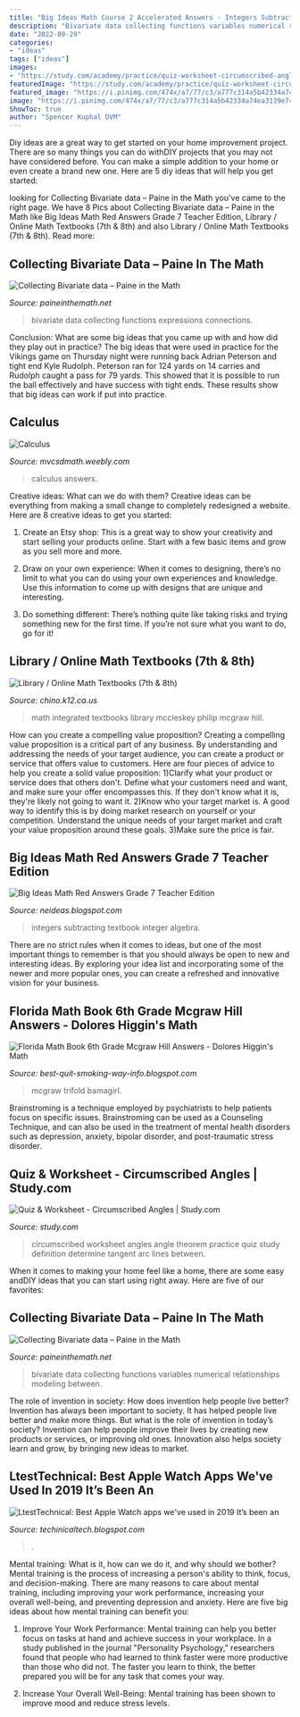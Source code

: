 ```yaml
---
title: "Big Ideas Math Course 2 Accelerated Answers - Integers Subtracting Textbook Integer Algebra"
description: "Bivariate data collecting functions variables numerical relationships modeling between"
date: "2022-09-29"
categories:
- "ideas"
tags: ["ideas"]
images:
- "https://study.com/academy/practice/quiz-worksheet-circumscribed-angles.jpg"
featuredImage: "https://study.com/academy/practice/quiz-worksheet-circumscribed-angles.jpg"
featured_image: "https://i.pinimg.com/474x/a7/77/c3/a777c314a5b42334a74ea3139e7439f1.jpg"
image: "https://i.pinimg.com/474x/a7/77/c3/a777c314a5b42334a74ea3139e7439f1.jpg"
ShowToc: true
author: "Spencer Kuphal DVM"
---
```



Diy ideas are a great way to get started on your home improvement project. There are so many things you can do withDIY projects that you may not have considered before. You can make a simple addition to your home or even create a brand new one. Here are 5 diy ideas that will help you get started:

	

		
looking for Collecting Bivariate data – Paine in the Math you've came to the right page. We have 8 Pics about Collecting Bivariate data – Paine in the Math like Big Ideas Math Red Answers Grade 7 Teacher Edition, Library / Online Math Textbooks (7th &amp; 8th) and also Library / Online Math Textbooks (7th &amp; 8th). Read more:
		
    
## Collecting Bivariate Data – Paine In The Math

<img loading=lazy src="http://paineinthemath.net/wp-content/uploads/2014/11/A.2.12.Exercise-4-7.png" onerror="this.onerror=null;this.src='https://tse3.mm.bing.net/th?id=OIP.orlURIHTe-vyRjV1ANAH0wHaC5&amp;pid=15.1';" alt="Collecting Bivariate data – Paine in the Math">

_Source: paineinthemath.net_

>bivariate data collecting functions expressions connections. 

	

Conclusion: What are some big ideas that you came up with and how did they play out in practice?
The big ideas that were used in practice for the Vikings game on Thursday night were running back Adrian Peterson and tight end Kyle Rudolph. Peterson ran for 124 yards on 14 carries and Rudolph caught a pass for 79 yards. This showed that it is possible to run the ball effectively and have success with tight ends. These results show that big ideas can work if put into practice.

    
## Calculus

<img loading=lazy src="http://mvcsdmath.weebly.com/uploads/1/0/6/7/106765037/answers_to_area_and_volume_worksheet.jpg" onerror="this.onerror=null;this.src='https://tse3.mm.bing.net/th?id=OIP.H_GZhni1o3tOhUs6KTxpngHaJ4&amp;pid=15.1';" alt="Calculus">

_Source: mvcsdmath.weebly.com_

>calculus answers. 

	

Creative ideas: What can we do with them?
Creative ideas can be everything from making a small change to completely redesigned a website. Here are 8 creative ideas to get you started:
1. Create an Etsy shop: This is a great way to show your creativity and start selling your products online. Start with a few basic items and grow as you sell more and more.

2. Draw on your own experience: When it comes to designing, there’s no limit to what you can do using your own experiences and knowledge. Use this information to come up with designs that are unique and interesting.

3. Do something different: There’s nothing quite like taking risks and trying something new for the first time. If you’re not sure what you want to do, go for it!

    
## Library / Online Math Textbooks (7th &amp; 8th)

<img loading=lazy src="https://www.chino.k12.ca.us/cms/lib/CA01902308/Centricity/Domain/3291/Integrated Math.jpg" onerror="this.onerror=null;this.src='https://tse4.mm.bing.net/th?id=OIP.yjt8cNz6eAC7guRcP_wgMQAAAA&amp;pid=15.1';" alt="Library / Online Math Textbooks (7th &amp; 8th)">

_Source: chino.k12.ca.us_

>math integrated textbooks library mccleskey philip mcgraw hill. 

	

How can you create a compelling value proposition?
Creating a compelling value proposition is a critical part of any business. By understanding and addressing the needs of your target audience, you can create a product or service that offers value to customers. Here are four pieces of advice to help you create a solid value proposition:
1)Clarify what your product or service does that others don't. Define what your customers need and want, and make sure your offer encompasses this. If they don't know what it is, they're likely not going to want it.
2)Know who your target market is. A good way to identify this is by doing market research on yourself or your competition. Understand the unique needs of your target market and craft your value proposition around these goals.
3)Make sure the price is fair.

    
## Big Ideas Math Red Answers Grade 7 Teacher Edition

<img loading=lazy src="https://i.pinimg.com/474x/a7/77/c3/a777c314a5b42334a74ea3139e7439f1.jpg" onerror="this.onerror=null;this.src='https://tse1.mm.bing.net/th?id=OIP.KTjN7f7gJVB279EbGFzxEgAAAA&amp;pid=15.1';" alt="Big Ideas Math Red Answers Grade 7 Teacher Edition">

_Source: neideas.blogspot.com_

>integers subtracting textbook integer algebra. 

	

There are no strict rules when it comes to ideas, but one of the most important things to remember is that you should always be open to new and interesting ideas. By exploring your idea list and incorporating some of the newer and more popular ones, you can create a refreshed and innovative vision for your business.

    
## Florida Math Book 6th Grade Mcgraw Hill Answers - Dolores Higgin&#039;s Math

<img loading=lazy src="https://i.pinimg.com/originals/08/55/b8/0855b82d88e9690eb16c891bb6d0b11b.jpg" onerror="this.onerror=null;this.src='https://tse2.mm.bing.net/th?id=OIP.0wYkwW7Awu7EYB0IVXFDdQAAAA&amp;pid=15.1';" alt="Florida Math Book 6th Grade Mcgraw Hill Answers - Dolores Higgin&#039;s Math">

_Source: best-quit-smoking-way-info.blogspot.com_

>mcgraw trifold bamagirl. 

	

Brainstroming is a technique employed by psychiatrists to help patients focus on specific issues. Brainstroming can be used as a Counseling Technique, and can also be used in the treatment of mental health disorders such as depression, anxiety, bipolar disorder, and post-traumatic stress disorder.

    
## Quiz &amp; Worksheet - Circumscribed Angles | Study.com

<img loading=lazy src="https://study.com/academy/practice/quiz-worksheet-circumscribed-angles.jpg" onerror="this.onerror=null;this.src='https://tse1.mm.bing.net/th?id=OIP.uHv3x8y6Qb0PAh95SUSFcQHaN8&amp;pid=15.1';" alt="Quiz &amp; Worksheet - Circumscribed Angles | Study.com">

_Source: study.com_

>circumscribed worksheet angles angle theorem practice quiz study definition determine tangent arc lines between. 

	

When it comes to making your home feel like a home, there are some easy andDIY ideas that you can start using right away. Here are five of our favorites: 

    
## Collecting Bivariate Data – Paine In The Math

<img loading=lazy src="http://paineinthemath.net/wp-content/uploads/2014/11/A.2.12.Exa1c.png" onerror="this.onerror=null;this.src='https://tse3.mm.bing.net/th?id=OIP.XcJlxR-4dV2QdC58EbPfkQHaDm&amp;pid=15.1';" alt="Collecting Bivariate data – Paine in the Math">

_Source: paineinthemath.net_

>bivariate data collecting functions variables numerical relationships modeling between. 

	

The role of invention in society: How does invention help people live better?
Invention has always been important to society. It has helped people live better and make more things. But what is the role of invention in today’s society? Invention can help people improve their lives by creating new products or services, or improving old ones. Innovation also helps society learn and grow, by bringing new ideas to market.

    
## LtestTechnical: Best Apple Watch Apps We&#039;ve Used In 2019 It’s Been An

<img loading=lazy src="https://lh5.googleusercontent.com/proxy/ySrKQaYjS9gyxh2LConac_MYYrkvyv99GhyQxVgDM9BghxFyJWdhKaaCnlq7_YRFvAjaE0W3Xm9NYb787dQylNm0D_PfdJZh3_w3sNhGYA=w1200-h630-p-k-no-nu" onerror="this.onerror=null;this.src='https://tse1.mm.bing.net/th?id=OIP.RpA6hGS32hc2VIVNEvtmXwHaEK&amp;pid=15.1';" alt="LtestTechnical: Best Apple Watch apps we&#039;ve used in 2019 It’s been an">

_Source: techinicaltech.blogspot.com_

>. 

	

Mental training: What is it, how can we do it, and why should we bother?
Mental training is the process of increasing a person's ability to think, focus, and decision-making. There are many reasons to care about mental training, including improving your work performance, increasing your overall well-being, and preventing depression and anxiety. Here are five big ideas about how mental training can benefit you:
1. Improve Your Work Performance: Mental training can help you better focus on tasks at hand and achieve success in your workplace. In a study published in the journal "Personality Psychology," researchers found that people who had learned to think faster were more productive than those who did not. The faster you learn to think, the better prepared you will be for any task that comes your way.

2. Increase Your Overall Well-Being: Mental training has been shown to improve mood and reduce stress levels.

